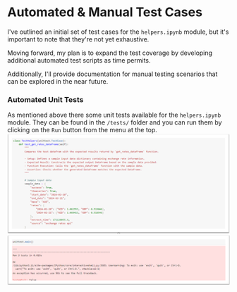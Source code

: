 # Automated & Manual Test Cases

I've outlined an initial set of test cases for the ```helpers.ipynb``` module, but it's important to note that they're not yet exhaustive.

Moving forward, my plan is to expand the test coverage by developing additional automated test scripts as time permits.

Additionally, I'll provide documentation for manual testing scenarios that can be explored in the near future.

### Automated Unit Tests

As mentioned above there some unit tests available for the ```helpers.ipynb``` module. They can be found in the ```/tests/``` folder and you can run them by clicking on the ```Run``` button from the menu at the top.
![Image](./img/unit-test-1.png)
![Image](./img/unit-test-2.png)
